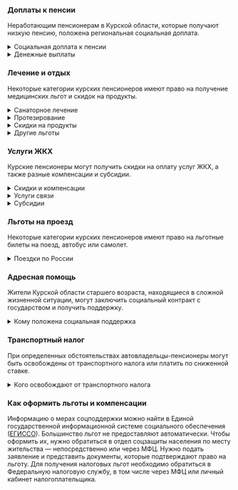 ### Доплаты к пенсии
Неработающим пенсионерам в Курской области, которые получают низкую пенсию, положена региональная социальная доплата. 
<details>
<summary>Социальная доплата к пенсии</summary>
В Курской области региональный прожиточный минимум пенсионера не превышает общефедеральный. Поэтому неработающим пенсионерам с низким размером пенсии производится федеральная социальная доплата к пенсии до прожиточного минимума пенсионера в РФ. В 2021 году эта сумма [составляет]( https://pfr.gov.ru/grazhdanam/pensionres/soc_doplata/~7905) 10 022 рубля. Для назначения указанной выплаты необходимо обращаться в территориальное отделение Пенсионного фонда (ПФР) по месту жительства.     
</details>
<details>
<summary>Денежные выплаты</summary>
Если пенсионер относится к льготной категории, он имеет право на ежемесячную денежную выплату (ЕДВ), которая регулярно индексируется.
В Курской области ЕДВ для ветеранов труда — 562,11 рубля, для тружеников тыла — 843,19 рубля.  Реабилитированным лицам платят 984,94 рубля, а пострадавшим от репрессий пенсионерам — 928,78 рубля. Участники разминирования территории Курской области в 1943–1948 годах могут рассчитывать на 2188,19 рубля. А «дети войны» (то есть те, кто родился с 1 января 1928 года по 31 декабря 1945 года) ежегодно получают выплату ко Дню Победы, в 2021 году она будет 1557 рублей. 
</details>

### Лечение и отдых
Некоторые категории курских пенсионеров имеют право на получение медицинских льгот и скидок на продукты.  
<details>
<summary>Санаторное лечение</summary>
У курских реабилитированных и пострадавших от репрессий пенсионеров есть право на первоочередное получение путёвок в санатории. 
</details>
<details>
<summary>Протезирование </summary>
Курских тружеников тыла, реабилитированных лиц, а также пенсионеров, пострадавших от репрессий, государство обеспечивает протезами (кроме зубных) и протезно-ортопедическими изделиями. 
</details>
<details>
<summary>Скидки на продукты</summary>
Курские труженики тыла, несовершеннолетние узники фашизма и блокадники, реабилитированные и пострадавшие от репрессий, участники Великой Отечественной войны (ВОВ) и разминирования Курской области, инвалиды ВОВ и боевых действий могут купить со скидкой 40% продовольственные товары из [специального перечня]( https://docs.cntd.ru/document/908004497). Продаются они в магазинах «Ветеран» (или других местах — по решению областных властей). От этой льготы можно отказаться и получать вместо неё ежемесячную денежную компенсацию.
</details>
<details>
<summary>Другие льготы</summary>
Труженики тыла, реабилитированные, пострадавшие от политических репрессий пенсионеры и «дети войны» имею право на внеочередной приём в дома-интернаты для престарелых и инвалидов и учреждения соцобслуживания. 
</details>


### Услуги ЖКХ
Курские пенсионеры могут получить скидки на оплату услуг ЖКХ, а также разные компенсации и субсидии. 
<details>
<summary>Скидки и компенсации</summary>
Ветераны труда, реабилитированные и пострадавшие от политических репрессий могут рассчитывать на 50-процентную компенсацию оплаты жилого помещения и коммунальных услуг, а также капремонта. При этом в Костромской области есть месячный лимит по компенсации оплаты ЖКУ: для ветеранов труда компенсация может быть не меньше 84 рублей, но не больше 450 рублей. Труженикам тыла компенсируют от 93 до 320 рублей, а реабилитированным и пострадавшим от репрессий — от 127 и 232 до 400 рублей (соответственно).
Одиноких неработающих пенсионеров по достижении 70 лет освобождают от взносов на капремонт на 50%, а с 80-летнего возраста они вообще не платят за капремонт. Льгота распространяется и на граждан этого возраста, если семья состоит из неработающих пенсионеров (от 60 лет — мужчины и от 55 лет — женщины) или инвалидов I и II групп. 
</details>
<details>
<summary>Услуги связи</summary>
Реабилитированные и пострадавшие от репрессий граждане имеют право на внеочередную установку телефона. Расходы на это государство компенсирует полностью.
</details>
<details>
<summary>Субсидии</summary>
Пенсионерам положена субсидия на оплату услуг ЖКХ при расходах на «коммуналку» 22% совокупного дохода семьи. 
</details>

### Льготы на проезд
Некоторые категории курских пенсионеров имеют право на льготные билеты на поезд, автобус или самолет. 
<details>
<summary>Поездки по России</summary>
Реабилитированным курянам раз в год [полностью компенсируют]( https://docs.cntd.ru/document/908002217) проезд железнодорожным транспортом по России — туда и обратно. В частности, им должны вернуть стоимость билетов (кроме вагонов повышенной комфортности) и комплекта постельного белья. Если льготник предпочитает путешествовать на самолёте или автобусом, ему возместят затраты и на такую поездку, но сумма не будет больше стоимости железнодорожных билетов в этом направлении.
</details>

### Адресная помощь
Жители Курской области старшего возраста, находящиеся в сложной жизненной ситуации, могут заключить социальный контракт с государством и получить поддержку.
<details>
<summary>Кому положена социальная поддержка</summary>
Пенсионерам, которые по не зависящим от них причинам оказались в трудной жизненной ситуации, оказывают адресную помощь. Это могут быть денежные выплаты, которые перечислят единовременно или будут переводить каждый месяц в течение определённого периода. Также нуждающимся пенсионерам с доходом меньше одного прожиточного минимума могут выдавать одежду и обувь, лекарства, покупать продукты и организовывать уход. 
С пенсионерами, которые получают адресную помощь, может быть заключён социальный контракт. 
</details>

### Транспортный налог
При определенных обстоятельствах автовладельцы-пенсионеры могут быть освобождены от транспортного налога или платить по сниженной ставке. 
<details>
<summary>Кого освобождают от транспортного налога</summary>
Транспортный налог не платят Герои СССР и РФ, награждённые орденом Славы трёх степеней, инвалиды, ветераны боевых действий, пострадавшие от радиации, а также владельцы транспорта с электродвигателями. 
В Курской области все категории льготников, а также мужчины старше 60 лет, а женщины — 55 лет [освобождены]( https://www.nalog.ru/rn77/service/tax/d1113326/) от транспортного налога на легковые автомобили отечественного производства, а также на автомобили марки «ЗАЗ», «Таврия» и «ЛуАЗ» до 100 л. с. и отечественные мотоциклы. При мощности автомобиля от 100 до 150 л. с. налог они платят, но по льготной ставке: 10 рублей за 1 л. с.
</details>


### Как оформить льготы и компенсации

Информацию о мерах соцподдержки можно найти в Единой государственной информационной системе социального обеспечения ([ЕГИССО]( http://egisso.ru/site/client/#/)). Большинство льгот не предоставляют автоматически. Чтобы оформить их, нужно обратиться в отдел соцзащиты населения по месту жительства — непосредственно или через МФЦ. Нужно подать заявление и представить документы, которые подтверждают право на льготу. Для получения налоговых льгот необходимо обратиться в Федеральную налоговую службу, в том числе через МФЦ или личный кабинет налогоплательщика.








